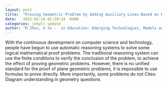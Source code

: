 ```yaml
---
layout: post
title:  "Proving Geometric Problem by Adding Auxiliary Lines-Based on Hypothetical Test"
date:   2022-03-24 01:59:24 -0400
categories: jekyll update
author: "M Zhou, X Yu -  in Education: Emerging Technologies, Models and"
---
```

With the continuous development on computer science and technology, people have begun to use automatic reasoning systems to solve some logical mathematical proof problems. The traditional reasoning system can use the finite conditions to verify the conclusion of the problem, to achieve the effect of proving geometric problems. However, there is no unified standard for the proof of plane geometric problems, it is impossible to use formulas to prove directly. More importantly, some problems do not Cites: Diagram understanding in geometry questions